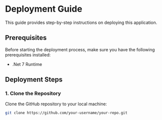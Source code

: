 # Deployment Guide

This guide provides step-by-step instructions on deploying this application.

## Prerequisites

Before starting the deployment process, make sure you have the following prerequisites installed:

- .Net 7 Runtime

## Deployment Steps

### 1. Clone the Repository

Clone the GitHub repository to your local machine:

```bash
git clone https://github.com/your-username/your-repo.git
